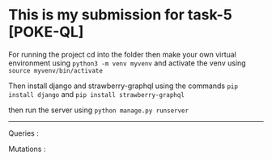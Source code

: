 # This is my submission for task-5 [POKE-QL]

For running the project cd into the folder then make your own virtual environment using
`python3 -m venv myvenv` and activate the venv using `source myvenv/bin/activate`

Then install django and strawberry-graphql using the commands `pip install django` and `pip install strawberry-graphql`

then run the server using `python manage.py runserver`
_____________________

Queries : 


Mutations :
